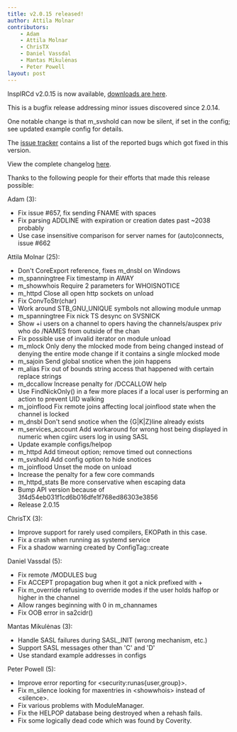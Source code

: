 ```yaml
---
title: v2.0.15 released!
author: Attila Molnar
contributors:
    - Adam 
    - Attila Molnar
    - ChrisTX
    - Daniel Vassdal
    - Mantas Mikulėnas
    - Peter Powell
layout: post
---
```


InspIRCd v2.0.15 is now available, [downloads are here](https://github.com/inspircd/inspircd/releases).


This is a bugfix release addressing minor issues discovered since 2.0.14.

<!--more-->

One notable change is that m_svshold can now be silent, if set in the config; see updated example config for details.


The [issue tracker](https://github.com/inspircd/inspircd/issues?milestone=12&state=closed) contains a list of the reported bugs which got fixed in this version.


View the complete changelog [here](https://github.com/inspircd/inspircd/compare/v2.0.14...v2.0.15).


Thanks to the following people for their efforts that made this release possible:


Adam (3):

  - Fix issue #657, fix sending FNAME with spaces
  - Fix parsing ADDLINE with expiration or creation dates past ~2038 probably
  - Use case insensitive comparison for server names for (auto)connects, issue #662

Attila Molnar (25):

  - Don't CoreExport reference, fixes m_dnsbl on Windows
  - m_spanningtree Fix timestamp in AWAY
  - m_showwhois Require 2 parameters for WHOISNOTICE
  - m_httpd Close all open http sockets on unload
  - Fix ConvToStr(char)
  - Work around STB_GNU_UNIQUE symbols not allowing module unmap
  - m_spanningtree Fix nick TS desync on SVSNICK
  - Show +i users on a channel to opers having the channels/auspex priv who do /NAMES from outside of the chan
  - Fix possible use of invalid iterator on module unload
  - m_mlock Only deny the mlocked mode from being changed instead of denying the entire mode change if it contains a single mlocked mode
  - m_sajoin Send global snotice when the join happens
  - m_alias Fix out of bounds string access that happened with certain replace strings
  - m_dccallow Increase penalty for /DCCALLOW help
  - Use FindNickOnly() in a few more places if a local user is performing an action to prevent UID walking
  - m_joinflood Fix remote joins affecting local joinflood state when the channel is locked
  - m_dnsbl Don't send snotice when the {G|K|Z}line already exists
  - m_services_account Add workaround for wrong host being displayed in numeric when cgiirc users log in using SASL
  - Update example configs/helpop
  - m_httpd Add timeout option; remove timed out connections
  - m_svshold Add config option to hide snotices
  - m_joinflood Unset the mode on unload
  - Increase the penalty for a few core commands
  - m_httpd_stats Be more conservative when escaping data
  - Bump API version because of 3f4d54eb031f1cd6b016dfe1f768ed86303e3856
  - Release 2.0.15

ChrisTX (3):

  - Improve support for rarely used compilers, EKOPath in this case.
  - Fix a crash when running as systemd service
  - Fix a shadow warning created by ConfigTag::create

Daniel Vassdal (5):

  - Fix remote /MODULES bug
  - Fix ACCEPT propagation bug when it got a nick prefixed with +
  - Fix m_override refusing to override modes if the user holds halfop or higher in the channel
  - Allow ranges beginning with 0 in m_channames
  - Fix OOB error in sa2cidr()

Mantas Mikulėnas (3):

  - Handle SASL failures during SASL_INIT (wrong mechanism, etc.)
  - Support SASL messages other than 'C' and 'D'
  - Use standard example addresses in configs

Peter Powell (5):

  - Improve error reporting for &lt;security:runas{user,group}&gt;.
  - Fix m_silence looking for maxentries in &lt;showwhois&gt; instead of &lt;silence&gt;.
  - Fix various problems with ModuleManager.
  - Fix the HELPOP database being destroyed when a rehash fails.
  - Fix some logically dead code which was found by Coverity.
